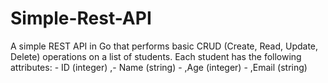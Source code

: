 # Simple-Rest-API
A simple REST API in Go that performs basic CRUD (Create, Read, Update, Delete) operations on a list of students. Each student has the following attributes:  - ID (integer) ,- Name (string) - ,Age (integer) - ,Email (string)
